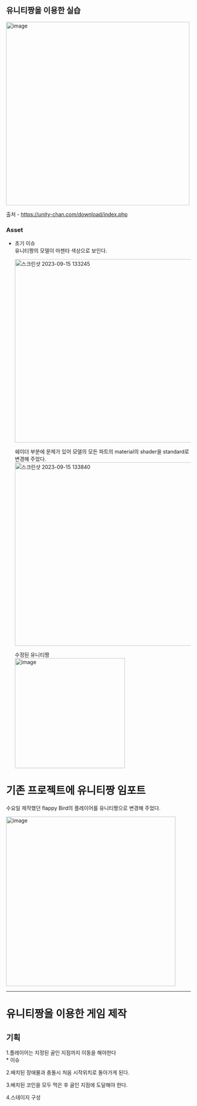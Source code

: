 ## 유니티짱을 이용한 실습
<img width="500" alt="image" src="https://github.com/iou-bohun/group6-Linear-Regression-Calculator/assets/56661597/4de1f8d2-5f5c-44e0-b809-907aa0ec8de4">

출처 - https://unity-chan.com/download/index.php

### Asset 
* 초기 이슈<br/>
  유니티짱의 모델이 마젠타 색상으로 보인다.
  
  <img width="500" alt="스크린샷 2023-09-15 133245" src="https://github.com/iou-bohun/group6-Linear-Regression-Calculator/assets/56661597/e601fab0-270e-4c67-a13a-6b043d1ef747">

  쉐이더 부분에 문제가 있어 모델의 모든 파트의 material의 shader을  standard로 변경해 주었다. 
  <img width="500" alt="스크린샷 2023-09-15 133840" src="https://github.com/iou-bohun/group6-Linear-Regression-Calculator/assets/56661597/0c5d122e-9d31-4d58-8a30-34d72662d913">
  
  수정된 유니티짱<br/>
  <img width="300" alt="image" src="https://github.com/iou-bohun/group6-Linear-Regression-Calculator/assets/56661597/e0a7c6d1-5cf4-419d-ae85-a2cff7b2a778">

# 기존 프로젝트에 유니티짱 임포트

  수요일 제작했던 flappy Bird의 플레이어를 유니티짱으로 변경해 주었다.

  <img width="462" alt="image" src="https://github.com/iou-bohun/group6-Linear-Regression-Calculator/assets/56661597/e15d15a0-9cba-4b42-b55a-95af4c0d1987">

  --------------------------------------------------------------------------------
  
  # 유니티짱을 이용한 게임 제작
  ## 기획
  1.플레이어는 지정된 골인 지점까지 이동을 해야한다<br/>
    * 이슈
    
  2.배치된 장애물과 충돌시 처음 시작위치로 돌아가게 된다. 
  
  3.배치된 코인을 모두 먹은 후 골인 지점에 도달해야 한다. 
  
  4.스테이지 구성
  

